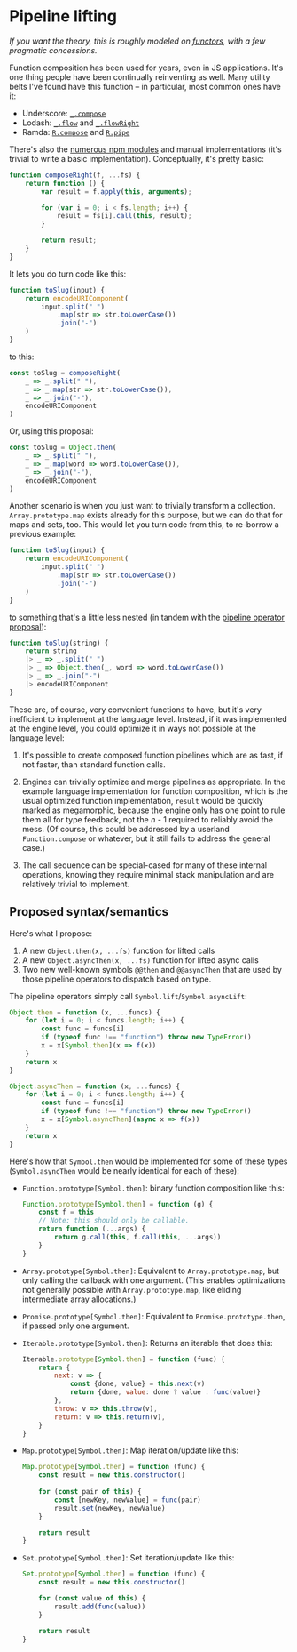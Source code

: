 # Pipeline lifting

*If you want the theory, this is roughly modeled on [functors](https://en.wikipedia.org/wiki/Functor), with a few pragmatic concessions.*

Function composition has been used for years, even in JS applications. It's one thing people have been continually reinventing as well. Many utility belts I've found have this function – in particular, most common ones have it:

- Underscore: [`_.compose`](http://underscorejs.org/#compose)
- Lodash: [`_.flow`](https://lodash.com/docs/4.15.0#flow) and [`_.flowRight`](https://lodash.com/docs/4.15.0#flowRight)
- Ramda: [`R.compose`](http://ramdajs.com/docs/#compose) and [`R.pipe`](http://ramdajs.com/docs/#pipe)

There's also the [numerous npm modules](https://www.npmjs.com/search?q=function+composition) and manual implementations (it's trivial to write a basic implementation). Conceptually, it's pretty basic:

```js
function composeRight(f, ...fs) {
    return function () {
        var result = f.apply(this, arguments);

        for (var i = 0; i < fs.length; i++) {
            result = fs[i].call(this, result);
        }

        return result;
    }
}
```

It lets you do turn code like this:

```js
function toSlug(input) {
    return encodeURIComponent(
        input.split(" ")
            .map(str => str.toLowerCase())
            .join("-")
    )
}
```

to this:

```js
const toSlug = composeRight(
    _ => _.split(" "),
    _ => _.map(str => str.toLowerCase()),
    _ => _.join("-"),
    encodeURIComponent
)
```

Or, using this proposal:

```js
const toSlug = Object.then(
    _ => _.split(" "),
    _ => _.map(word => word.toLowerCase()),
    _ => _.join("-"),
    encodeURIComponent
)
```

Another scenario is when you just want to trivially transform a collection. `Array.prototype.map` exists already for this purpose, but we can do that for maps and sets, too. This would let you turn code from this, to re-borrow a previous example:

```js
function toSlug(input) {
    return encodeURIComponent(
        input.split(" ")
            .map(str => str.toLowerCase())
            .join("-")
    )
}
```

to something that's a little less nested (in tandem with the [pipeline operator proposal](https://github.com/tc39/proposal-pipeline-operator)):

```js
function toSlug(string) {
    return string
    |> _ => _.split(" ")
    |> _ => Object.then(_, word => word.toLowerCase())
    |> _ => _.join("-")
    |> encodeURIComponent
}
```

These are, of course, very convenient functions to have, but it's very inefficient to implement at the language level. Instead, if it was implemented at the engine level, you could optimize it in ways not possible at the language level:

1. It's possible to create composed function pipelines which are as fast, if not faster, than standard function calls.

2. Engines can trivially optimize and merge pipelines as appropriate. In the example language implementation for function composition, which is the usual optimized function implementation, `result` would be quickly marked as megamorphic, because the engine only has one point to rule them all for type feedback, not the *n* - 1 required to reliably avoid the mess. (Of course, this could be addressed by a userland `Function.compose` or whatever, but it still fails to address the general case.)

3. The call sequence can be special-cased for many of these internal operations, knowing they require minimal stack manipulation and are relatively trivial to implement.

## Proposed syntax/semantics

Here's what I propose:

1. A new `Object.then(x, ...fs)` function for lifted calls
1. A new `Object.asyncThen(x, ...fs)` function for lifted async calls
1. Two new well-known symbols `@@then` and `@@asyncThen` that are used by those pipeline operators to dispatch based on type.

The pipeline operators simply call `Symbol.lift`/`Symbol.asyncLift`:

```js
Object.then = function (x, ...funcs) {
    for (let i = 0; i < funcs.length; i++) {
        const func = funcs[i]
        if (typeof func !== "function") throw new TypeError()
        x = x[Symbol.then](x => f(x))
    }
    return x
}

Object.asyncThen = function (x, ...funcs) {
    for (let i = 0; i < funcs.length; i++) {
        const func = funcs[i]
        if (typeof func !== "function") throw new TypeError()
        x = x[Symbol.asyncThen](async x => f(x))
    }
    return x
}
```

Here's how that `Symbol.then` would be implemented for some of these types (`Symbol.asyncThen` would be nearly identical for each of these):

- `Function.prototype[Symbol.then]`: binary function composition like this:

    ```js
    Function.prototype[Symbol.then] = function (g) {
        const f = this
        // Note: this should only be callable.
        return function (...args) {
            return g.call(this, f.call(this, ...args))
        }
    }
    ```

- `Array.prototype[Symbol.then]`: Equivalent to `Array.prototype.map`, but only calling the callback with one argument. (This enables optimizations not generally possible with `Array.prototype.map`, like eliding intermediate array allocations.)

- `Promise.prototype[Symbol.then]`: Equivalent to `Promise.prototype.then`, if passed only one argument.

- `Iterable.prototype[Symbol.then]`: Returns an iterable that does this:

    ```js
    Iterable.prototype[Symbol.then] = function (func) {
        return {
            next: v => {
                const {done, value} = this.next(v)
                return {done, value: done ? value : func(value)}
            },
            throw: v => this.throw(v),
            return: v => this.return(v),
        }
    }
    ```

- `Map.prototype[Symbol.then]`: Map iteration/update like this:

    ```js
    Map.prototype[Symbol.then] = function (func) {
        const result = new this.constructor()
        
        for (const pair of this) {
            const [newKey, newValue] = func(pair)
            result.set(newKey, newValue)
        }

        return result
    }
    ```

- `Set.prototype[Symbol.then]`: Set iteration/update like this:

    ```js
    Set.prototype[Symbol.then] = function (func) {
        const result = new this.constructor()

        for (const value of this) {
            result.add(func(value))
        }

        return result
    }
    ```
